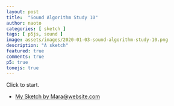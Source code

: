 ```yaml
---
layout: post
title:  "Sound Algorithm Study 10"
author: naoto
categories: [ sketch ]
tags: [ p5js, sound ]
image: assets/images/2020-01-03-sound-algorithm-study-10.png
description: "A sketch"
featured: true
comments: true
p5: true
tonejs: true
---
```


<div id = "p5sketch">
  <!-- p5 instance will be created here -->
</div>

Click to start.

* [My Sketch by Mara@website.com](https://www.openprocessing.org/sketch/757327)

<script>
// Naoto Hieda
// https://creativecommons.org/licenses/by-sa/3.0/

// credit
// Mara@website.com https://www.openprocessing.org/sketch/757327

function midiToFreq(m) {
  let tuning = 440;
  return Math.pow(2, (m - 69) / 12) * tuning;
}

let setColorMode = 0;

class ColorScheme {
  constructor(colorString) {
    this.colors = []; {
      let cc = colorString.split("/");
      let cs = cc[cc.length - 1].split("-");
      for (let i in cs) {
        let r = parseInt("0x" + cs[i].substring(0, 2));
        let g = parseInt("0x" + cs[i].substring(2, 4));
        let b = parseInt("0x" + cs[i].substring(4, 6));
        this.colors.push({
          r: r,
          g: g,
          b: b
        });
      }
      this.offset = 0;
    }
  }
  get(i) {
    i = Math.min(this.colors.length - 1, Math.max(0, i));
    return this.colors[(i + this.offset) % this.colors.length];
  }

}

var colorSchemes = [
  new ColorScheme("https://coolors.co/102542-f87060-cdd7d6-b3a394-ffffff"),
  new ColorScheme("https://coolors.co/ffffff-102542-f87060-cdd7d6-b3a394"),
  new ColorScheme("https://coolors.co/000000-808080-ffffff-333333-aaaaaa"),
  new ColorScheme("https://coolors.co/ffffff-808080-000000-333333-aaaaaa"),
];

function setColor(parent, func, index, alpha) {
  let idx = setColorMode;
  if (alpha == undefined) alpha = 255;
  parent[func](colorSchemes[idx].get(index).r, colorSchemes[idx].get(index).g, colorSchemes[idx].get(index).b, alpha);
}

EasingFunctions = {
  // no easing, no acceleration
  linear: function(t) {
    return t
  },
  // accelerating from zero velocity
  easeInQuad: function(t) {
    return t * t
  },
  // decelerating to zero velocity
  easeOutQuad: function(t) {
    return t * (2 - t)
  },
  // acceleration until halfway, then deceleration
  easeInOutQuad: function(t) {
    return t < .5 ? 2 * t * t : -1 + (4 - 2 * t) * t
  },
  // accelerating from zero velocity 
  easeInCubic: function(t) {
    return t * t * t
  },
  // decelerating to zero velocity 
  easeOutCubic: function(t) {
    return (--t) * t * t + 1
  },
  // acceleration until halfway, then deceleration 
  easeInOutCubic: function(t) {
    return t < .5 ? 4 * t * t * t : (t - 1) * (2 * t - 2) * (2 * t - 2) + 1
  },
  // accelerating from zero velocity 
  easeInQuart: function(t) {
    return t * t * t * t
  },
  // decelerating to zero velocity 
  easeOutQuart: function(t) {
    return 1 - (--t) * t * t * t
  },
  // acceleration until halfway, then deceleration
  easeInOutQuart: function(t) {
    return t < .5 ? 8 * t * t * t * t : 1 - 8 * (--t) * t * t * t
  },
  // accelerating from zero velocity
  easeInQuint: function(t) {
    return t * t * t * t * t
  },
  // decelerating to zero velocity
  easeOutQuint: function(t) {
    return 1 + (--t) * t * t * t * t
  },
  // acceleration until halfway, then deceleration 
  easeInOutQuint: function(t) {
    return t < .5 ? 16 * t * t * t * t * t : 1 + 16 * (--t) * t * t * t * t
  }
}

const width = 400;
const height = 400;

class Drawer {
  constructor({ c, args }) {
    this.c = c;
    if (args == undefined) {
      args = {};
    }
    if (args.col == undefined) {
      args.col = { bg: Math.floor(Math.random() * 5), fg: Math.floor(Math.random() * 5) };
      if (args.col.bg == args.col.fg) args.col.fg = (args.col.fg + 2) % 5;
    }
    if (args.sides == undefined) {
      args.sides = Math.floor(Math.random() * 5);
      args.r0 = Math.random();
      args.r1 = Math.random();
    }
    this.args = args;
  }
  draw({ pg, args }) {
    pg.push();
    if (typeof this.c === 'object') {
      this.c.draw(pg, { ...this.args, ...args });
    }
    pg.pop();
  }
}

class LayerGraphics {
  constructor({ p, pgF, pgB }) {
    this.p = p;
    this.pgF = pgF == undefined ? p.createGraphics(width, height) : pgF;
    this.pgB = pgB == undefined ? p.createGraphics(width, height) : pgB;

    this.bangT = 0;
    this.bangDur = 0.75;
    this.bangCycle = 0;
    this.bangParam = 0;
    this.bangTween = 0;
  }

  bang({ t }) {
    this.bangT = t;
    this.bangParam = Math.floor(Math.random() * 4);
    this.bangCycle = (this.bangCycle + 1) % 2;
  }

  update({ t }) {
    let p = this.p;
    this.bangTween = p.constrain((t - this.bangT) / this.bangDur, 0, 1);
  }
}

class CutGraphics extends LayerGraphics {
  constructor({ p, pgF, pgB, fore, back }) {
    super({ p, pgF, pgB });
    this.foreDraw = fore;
    this.backDraw = back;
  }

  bang({ t, next }) {
    this.foreDraw = this.backDraw;
    this.backDraw = next;
    super.bang({ t });
  }

  update({ t }) {
    let p = this.p;
    super.update({ t });

    this.backDraw.draw({ pg: this.pgB });
    this.foreDraw.draw({ pg: this.pgF });
  }

  draw({ pg }) {
    let p = this.p;

    pg.image(this.pgB, 0, 0);
    pg.push();
    pg.imageMode(p.CENTER);
    pg.translate(width / 2, height / 2);
    pg.rotate(this.bangParam * Math.PI / 2);
    pg.translate(-EasingFunctions.easeInOutCubic(this.bangTween) * width, 0);
    pg.rotate(-this.bangParam * Math.PI / 2);
    pg.image(this.pgF, 0, 0);
    pg.pop();
  }
}

class WipeDelayGraphics extends LayerGraphics {
  constructor({ p, pgF, pgB, fore, back, wipe }) {
    super({ p, pgF, pgB });
    this.pgMask = p.createGraphics(width, height);
    this.pgbF = p.createGraphics(width, height);
    this.pgbB = p.createGraphics(width, height);
    this.foreDraw = fore;
    this.backDraw = back;
    this.wipeDraw = wipe;
    this.seq = 0;
    this.bangDur = 1;
  }

  bang({ t, next, wipe }) {
    this.seq = (this.seq + 1) % 2;
    if (this.seq == 0) {
      this.foreDraw = this.backDraw;
      this.backDraw = next;
      this.wipeDraw = wipe;
      super.bang({ t });
    }
    else {
      this.bangT = t;
    }
  }

  update({ t }) {
    let p = this.p;
    super.update({ t });

    setColorMode = 0;
    this.backDraw.draw({ pg: this.pgB });
    this.foreDraw.draw({ pg: this.pgF });
    setColorMode = 2;
    let tw = 0;
    if (this.seq == 0) {
      tw = this.bangTween * 0.5;
    }
    else {
      tw = this.bangTween * 0.5 + 0.5;
    }
    let args = { tw, bangParam: this.bangParam };

    this.wipeDraw.draw({ pg: this.pgMask, args });
    setColorMode = 0;

    this.pgbB.blendMode(p.BLEND);
    this.pgbB.background(0);
    this.pgbB.image(this.pgB, 0, 0);
    this.pgbB.blendMode(p.MULTIPLY);
    this.pgbB.image(this.pgMask, 0, 0);

    this.pgMask.filter(p.INVERT);

    this.pgbF.push();
    this.pgbF.blendMode(p.BLEND);
    this.pgbF.background(0);
    this.pgbF.image(this.pgF, 0, 0);
    this.pgbF.blendMode(p.MULTIPLY);
    this.pgbF.image(this.pgMask, 0, 0);
  }

  draw({ pg }) {
    let p = this.p;

    pg.image(this.pgbB, 0, 0);
    pg.blendMode(p.ADD);
    pg.image(this.pgbF, 0, 0);
    pg.blendMode(p.BLEND);
  }
}

class GlitchGraphics {
  constructor({ p, pgF, }) {
    this.p = p;
    this.pgF = pgF == undefined ? p.createGraphics(width, height) : pgF;
    this.buf = [];
    for (let i = 0; i < 10; i++) {
      let h = Math.random() * height / 32;
      let y = Math.random() * (height - h);
      let dx = (Math.random() - 0.5) * width / 12;
      let dy = (Math.random() - 0.5) * h;
      this.buf.push({ h, y, dx, dy });
    }
  }

  draw({ pg }) {
    let p = this.p;

    pg.image(this.pgF, 0, 0);
    for (let i = 0; i < 10; i++) {
      let { h, y, dx, dy } = this.buf[i];
      pg.image(this.pgF, dx, y + dy, width, h,
        0, y, width, h)
    }
    let h = Math.random() * height / 32;
    let y = Math.random() * (height - h);
    let dx = (Math.random() - 0.5) * width / 12;
    let dy = (Math.random() - 0.5) * h;
    this.buf.push({ h, y, dx, dy });
    this.buf.shift();
  }
}

class StripeWipe {
  constructor({ p }) {
    this.p = p;
  }
  draw(pg, args) {
    let p = this.p
    let { tw, bangParam } = args;
    setColor(pg, 'background', 0);
    pg.translate(pg.width / 2, pg.height / 2);
    pg.noStroke();
    setColor(pg, 'fill', 2);
    let n = bangParam + 1;
    let r = pg.width / 1.4 / n;
    pg.rectMode(p.CENTER);
    for (let i = -n; i <= n; i++) {
      pg.rect(i * r, 0, p.lerp(0, r, EasingFunctions.easeInOutCubic(tw)), pg.height * 2);
    }
  }
}
class CircleExpandWipe {
  constructor({ p }) {
    this.p = p;
  }
  draw(pg, args) {
    let p = this.p
    let { tw, bangParam } = args;
    setColor(pg, 'background', 0);
    pg.translate(pg.width / 2, pg.height / 2);
    pg.noStroke();
    setColor(pg, 'fill', 2);
    let n = bangParam;
    let r = p.lerp(0, pg.width * 1.42, EasingFunctions.easeInOutCubic(tw)) / (n * 2 + 1) * 2;
    for (let i = -n; i <= n; i++) {
      for (let j = -n; j <= n; j++) {
        pg.ellipse(pg.width / 2 / n * j, pg.width / 2 / n * i, r);
      }
    }
  }
}
class ShapeExpandWipe {
  constructor({ p }) {
    this.p = p;
  }
  draw(pg, args) {
    let p = this.p
    let { tw, bangParam } = args;
    setColor(pg, 'background', 0);
    pg.translate(pg.width / 2, pg.height / 2);
    pg.noStroke();
    setColor(pg, 'fill', 2);
    let n = bangParam + 3;
    let r = p.lerp(0, pg.width * 1.42, EasingFunctions.easeInOutCubic(tw));
    pg.beginShape();
    for (let i = 0; i <= n; i++) {
      let theta = i / n * Math.PI * 2 - Math.PI / 2;
      let x = r * Math.cos(theta);
      let y = r * Math.sin(theta);
      pg.vertex(x, y);
    }
    pg.endShape(p.CLOSE);
  }
}
class ClockWipe {
  constructor({ p }) {
    this.p = p;
  }
  draw(pg, args) {
    let p = this.p
    let { tw, bangParam } = args;
    setColor(pg, 'background', 0);
    pg.translate(pg.width / 2, pg.height / 2);
    pg.noStroke();
    setColor(pg, 'fill', 2);
    let rate = EasingFunctions.easeInOutCubic(tw);
    let n = 128;
    let r = pg.width;
    pg.beginShape();
    pg.vertex(0, 0);
    let sign = bangParam % 2 == 0 ? -1 : 1;
    for (let i = 0; i <= n; i++) {
      let theta = sign * i / n * Math.PI * 2 * rate - Math.PI / 2;
      let x = r * Math.cos(theta);
      let y = r * Math.sin(theta);
      pg.vertex(x, y);
    }
    pg.vertex(0, 0);
    pg.endShape();
  }
}
class HorizontalBoxPushWipe {
  constructor({ p }) {
    this.p = p;
  }
  draw(pg, args) {
    let p = this.p
    let { tw, bangParam } = args;
    setColor(pg, 'background', 0);
    pg.noStroke();
    setColor(pg, 'fill', 2);
    pg.translate(pg.width / 2, pg.height / 2);
    pg.rotate(bangParam / 2 * Math.PI);
    pg.translate(-pg.width / 2, -pg.height / 2);
    let r = p.lerp(0, pg.width, EasingFunctions.easeInOutCubic(tw));
    pg.rect(0, 0, r, pg.height);
  }
}

class WotC {
  constructor({ p }) {
    this.p = p;
    this.circleCnt = 0;
    this.vertexCnt = 0;
    this.MAX_CIRCLE_CNT = 200;
    this.MIN_CIRCLE_CNT = 50;
    this.MAX_VERTEX_CNT = 30;
    this.MIN_VERTEX_CNT = 3;
  }

  draw(pg, args) {
    let { col, sides } = args;
    setColor(pg, 'background', col.bg);
    // Waltz of the Circles by MiniPear
    // https://www.openprocessing.org/sketch/748916
    let { r0, r1 } = args;
    let p = this.p;
    pg.push();
    pg.translate(pg.width / 2, pg.height / 2);

    this.circleCnt = p.int(p.map(r0, 0, 1, this.MAX_CIRCLE_CNT, this.MIN_CIRCLE_CNT));
    this.vertexCnt = [3, 4, 5, 6, 100][Math.floor(r1 * 5)];
    // this.vertexCnt = p.int(p.map(r1, 0, 1, this.MAX_VERTEX_CNT, this.MIN_VERTEX_CNT));

    let idx = 0, index = col.fg;
    let c0 = p.color(colorSchemes[idx].get(index).r, colorSchemes[idx].get(index).g, colorSchemes[idx].get(index).b);
    index = (col.fg + 2) % 5;
    let c1 = p.color(colorSchemes[idx].get(index).r, colorSchemes[idx].get(index).g, colorSchemes[idx].get(index).b);

    for (let ci = 0; ci < this.circleCnt; ci++) {
      let time = p.frameCount / 20;
      let thetaC = p.map(ci, 0, this.circleCnt, 0, p.TAU);
      let scale = pg.width / 7 * 3;

      let circleCenter = this.getCenterByTheta(thetaC, time, scale);
      let circleSize = this.getSizeByTheta(thetaC, time, scale);
      // let c = this.getColorByTheta(thetaC, time);

      // pg.stroke(c);
      // setColor(pg, 'stroke', col.fg);
      let th = 8.0 * thetaC + time * 2.0;
      let c = p.lerpColor(c0, c1, Math.cos(th) * 0.5 + 0.5);
      pg.stroke(c);
      pg.noFill();
      if (this.vertexCnt > 10) {
        pg.ellipse(circleCenter.x, circleCenter.y, circleSize * 2);
      } else {
        pg.beginShape();
        for (let vi = 0; vi < this.vertexCnt; vi++) {
          let thetaV = p.map(vi, 0, this.vertexCnt, 0, p.TAU);
          let x = circleCenter.x + Math.cos(thetaV) * circleSize;
          let y = circleCenter.y + Math.sin(thetaV) * circleSize;
          pg.vertex(x, y);
        }
        pg.endShape(p.CLOSE);
      }
    }
    pg.pop();
  }

  getCenterByTheta(theta, time, scale) {
    let p = this.p;
    let direction = p.createVector(Math.cos(theta), Math.sin(theta));
    let distance = 0.6 + 0.2 * Math.cos(theta * 6.0 + Math.cos(theta * 8.0 + time));
    let circleCenter = direction.mult(distance * scale);
    return circleCenter;
  }

  getSizeByTheta(theta, time, scale) {
    let offset = 0.2 + 0.12 * Math.cos(theta * 9.0 - time * 2.0);
    let circleSize = scale * offset;
    return circleSize;
  }

  getColorByTheta(theta, time) {
    let p = this.p;
    let th = 8.0 * theta + time * 2.0;
    let r = 0.6 + 0.4 * Math.cos(th),
      g = 0.6 + 0.4 * Math.cos(th - Math.PI / 3),
      b = 0.6 + 0.4 * Math.cos(th - Math.PI * 2.0 / 3.0),
      alpha = p.map(this.circleCnt, this.MIN_CIRCLE_CNT, this.MAX_CIRCLE_CNT, 150, 100);
    return p.color(r * 255, g * 255, b * 255, alpha);
  }
}

class PF {
  constructor({ p }) {
    this.p = p;
    this.rot = 0;
    this.freq = 0.000005;
    this.cont = 0;
  }
  draw(pg, args) {
    let { col, sides } = args;
    setColor(pg, 'background', col.bg);
    // particleFlow by yasai
    // https://www.openprocessing.org/sketch/422446
    let p = this.p;
    pg.translate(width / 2, height / 2);
    pg.rotate(p.radians(this.rot));

    pg.ellipseMode(p.RADIUS);
    for (let i = 0; i < 200; i++) {
      let circle = width / 3 + width / 6 * 0.5 * Math.sin(p.millis() * this.freq * i);
      let alpha = p.map(circle, 150, 250, 255, 60);
      let r = p.map(circle, 150 / 600 * width, 250 / 600 * width, 5, 2) / 600 * width;
      setColor(pg, 'fill', col.fg, alpha);
      pg.noStroke();
      pg.ellipse(circle * Math.cos(i), circle * Math.sin(i), r, r);
      this.rot = this.rot + 0.00005 * 4;
    }
  }
}

class Blobs {
  constructor({ p }) {
    this.p = p;
    this.handle_len_rate = 3;
    this.maxDistance = 200;
    this.circlePaths = [];
    this.connections = [];
    this.numBlobs = 8;

    this.setup();
  }

  setup() {
    const p = this.p;
    this.radius = 120 * 8;
    //generate circles
    for (let i = 0; i < this.numBlobs; i++) {
      this.circlePaths.push({
        position: p.createVector(p.random(width), p.random(height)),
        radius: this.radius,//i == 0 ? 120 : p.random(100, 120),
        vel: p5.Vector.random2D().mult(2)
      });
    }
    this.circlePaths[0].radius = 250 * 0.4;
  }

  draw(pg, args) {
    const { col, sides } = args;
    const { tw, bangParam } = args;
    pg.push();
    if (tw == undefined) {
      setColor(pg, 'background', col.bg);
      setColor(pg, 'fill', col.fg);
    }
    else {
      pg.background(0);
      pg.fill(255)
    }
    // My Sketch by Mara@website.com
    // https://www.openprocessing.org/sketch/757327
    const p = this.p;
    let radius = this.radius;
    if (tw < 0.5) {
      radius *= p.map(EasingFunctions.easeInOutCubic(tw * 2), 0, 1, 0, 0.125);
    }
    else {
      radius *= p.map(EasingFunctions.easeInOutCubic(tw * 2 - 1), 0, 1, 0.125, 1);
    }
    if (tw == undefined)
      radius = this.radius / 8;
    pg.noStroke();
    this.circlePaths.forEach((circle, index) => {
      circle.radius = radius;
    });

    //draw circles
    this.circlePaths.forEach((circle, index) => {
      let position = circle.position;
      position.add(circle.vel);
      let d = width / 10;
      if (position.x > width + d) position.x = position.x - (width + d);
      else if (position.x < -d) position.x = width + d - position.x;
      if (position.y > height + d) position.y = position.y - (height + d);
      else if (position.y < -d) position.y = height + d - position.y;
      pg.ellipse(position.x, position.y, circle.radius, circle.radius)
    })

    //generate connections
    this.connections.length = 0;
    for (let i = 0, l = this.circlePaths.length; i < l; i++) {
      for (let j = i - 1; j >= 0; j--) {
        let path = this.metaball(this.circlePaths[i], this.circlePaths[j], 0.5, this.handle_len_rate, this.maxDistance);
        if (path) {
          this.connections.push(path);
        }
      }
    }

    //draw connections
    this.connections.forEach(path => {
      pg.beginShape();
      for (let j = 0; j < 4; j++) {
        if (j == 0) pg.vertex(path.segments[j].x, path.segments[j].y);
        else if (j % 2 != 0) {
          pg.vertex(path.segments[(j + 1) % 4].x, path.segments[(j + 1) % 4].y);
        }
        if (j % 2 != 0) continue;
        pg.bezierVertex(
          path.segments[j].x + path.handles[j].x, path.segments[j].y + path.handles[j].y,
          path.segments[(j + 1) % 4].x + path.handles[(j + 1) % 4].x, path.segments[(j + 1) % 4].y + path.handles[(j + 1) % 4].y,
          path.segments[(j + 1) % 4].x, path.segments[(j + 1) % 4].y
        );
      }
      pg.endShape();
    })
    pg.pop();
  }

  metaball(ball1, ball2, v, handle_len_rate, maxDistance) {
    let p = this.p;
    let radius1 = ball1.radius / 2;
    let radius2 = ball2.radius / 2;
    let center1 = ball1.position;
    let center2 = ball2.position;
    let d = center1.dist(center2);
    let u1 = 0;
    let u2 = 0;
    if (d > maxDistance || d <= Math.abs(radius1 - radius2)) {
      return;
    } else if (d < radius1 + radius2) {
      // case circles are overlapping
      u1 = Math.acos((radius1 * radius1 + d * d - radius2 * radius2) / (2 * radius1 * d));
      u2 = Math.acos((radius2 * radius2 + d * d - radius1 * radius1) / (2 * radius2 * d));
    }
    let angle1 = Math.atan2(center2.y - center1.y, center2.x - center1.x);
    let angle2 = Math.acos((radius1 - radius2) / d);
    let angle1a = angle1 + u1 + (angle2 - u1) * v;
    let angle1b = angle1 - u1 - (angle2 - u1) * v;
    let angle2a = angle1 + Math.PI - u2 - (Math.PI - u2 - angle2) * v;
    let angle2b = angle1 - Math.PI + u2 + (Math.PI - u2 - angle2) * v;
    let p1a = p5.Vector.add(center1, p5.Vector.fromAngle(angle1a, radius1));
    let p1b = p5.Vector.add(center1, p5.Vector.fromAngle(angle1b, radius1));
    let p2a = p5.Vector.add(center2, p5.Vector.fromAngle(angle2a, radius2));
    let p2b = p5.Vector.add(center2, p5.Vector.fromAngle(angle2b, radius2));
    // define handle length by the distance between
    // both ends of the curve to draw
    let d2 = Math.min(v * handle_len_rate, p.dist(p1a.x, p1a.y, p2a.x, p2a.y) / (radius1 + radius2));
    // case circles are overlapping:
    d2 *= Math.min(1, d * 2 / (radius1 + radius2));
    radius1 *= d2;
    radius2 *= d2;
    let path = {
      segments: [p1a, p2a, p2b, p1b],
      handles: [
        p5.Vector.fromAngle(angle1a - Math.PI / 2, radius1),
        p5.Vector.fromAngle(angle2a + Math.PI / 2, radius2),
        p5.Vector.fromAngle(angle2b - Math.PI / 2, radius2),
        p5.Vector.fromAngle(angle1b + Math.PI / 2, radius1)
      ]
    };
    return path;
  }
}

class CircleGrid {
  draw(pg, args) {
    let { col, sides } = args;
    setColor(pg, 'background', col.bg);
    setColor(pg, 'fill', col.fg);
    pg.noStroke();
    let n = sides + 1;
    let r = pg.width / n / 4;
    pg.translate(pg.width / 2, pg.height / 2);
    for (let i = -n; i <= n; i++) {
      for (let j = -n; j <= n; j++) {
        pg.push();
        pg.translate(pg.width / 2 / n * j, pg.width / 2 / n * i);
        pg.ellipse(0, 0, r, r);
        pg.pop();
      }
    }
  }
}

class SquareGrid {
  constructor({ p }) {
    this.p = p;
  }
  draw(pg, args) {
    let p = this.p
    let { col, sides } = args;
    let n = sides + 1;
    let r = pg.width / n / 4 * Math.sqrt(2);

    let t = p.millis() * 0.001;
    if ((t + 1) % 4 < 2) {
      setColor(pg, 'background', col.bg);
      setColor(pg, 'fill', col.fg);
    }
    else {
      setColor(pg, 'background', col.fg);
      setColor(pg, 'fill', col.bg);
      pg.translate(pg.width / 2 / n * 0.5, pg.width / 2 / n * 0.5);
    }
    pg.noStroke();
    pg.rectMode(p.CENTER);
    pg.translate(pg.width / 2, pg.height / 2);
    for (let i = -n; i <= n; i++) {
      for (let j = -n; j <= n; j++) {
        pg.push();
        pg.translate(pg.width / 2 / n * j, pg.width / 2 / n * i);
        pg.rotate((EasingFunctions.easeInOutQuint(t % 1) + Math.floor(t)) / 4 * Math.PI);
        pg.rect(0, 0, r, r);
        pg.pop();
      }
    }
  }
}

class NoiseRing {
  constructor({ p }) {
    this.p = p;
    this.n = 12;
    this.phases = new Array(this.n).fill(0);
  }
  draw(pg, args) {
    let p = this.p
    let { col, freq } = args;
    let t = p.millis() * 0.001;
    this.phase += freq * 0.03;
    pg.push();
    setColor(pg, 'fill', col.bg, 100);
    pg.rectMode(pg.CORNER);
    pg.noStroke();
    pg.rect(0, 0, pg.width, pg.height);

    pg.noFill();
    pg.strokeWeight(pg.width / 100);
    pg.translate(pg.width / 2, pg.height / 2);
    let W = pg.width * 0.1;
    let w = pg.width / 30;
    let n = this.n;
    for (let i = 0; i < n; i++) {
      pg.push();
      let scolor = i % 4;
      if (scolor == col.bg) {
        scolor = (scolor + 1) % 4;
      }
      setColor(pg, 'stroke', scolor);
      let note = p.map(freq, 20, 60, 0, n);
      let dist = p.map(Math.abs(i - note), 0, 4, 1, 0);
      let noiseFactor = 0;
      if (dist > 0) noiseFactor = dist;
      this.phases[i] += noiseFactor;
      pg.rotate((this.phases[i] + t * 0.5) * (n - i) / n);
      pg.beginShape();
      let N = 128;
      for (let j = 0; j < N; j++) {
        let r = (i + noiseFactor * Math.random()) * w + W;
        let theta = j / N * Math.PI;
        let x = r * Math.cos(theta);
        let y = r * Math.sin(theta);
        pg.vertex(x, y);
      }
      pg.endShape();
      // pg.arc(0, 0, i * w + W, i * w + W, 0, Math.PI * 0.5*(freq+1)/30);
      // pg.arc(0, 0, i * w + W, i * w + W, Math.PI, Math.PI * 1.5*(freq+1)/30);
      pg.pop();
    }
    pg.pop();
  }
}

Array.prototype.repeat = function (n) {
  let ret = [];
  for (let i = 0; i < n; i++) {
    for (let j = 0; j < this.length; j++) {
      ret.push(this[j]);
    }
  }
  return ret;
}

Array.prototype.synth = function (synth) {
  return this.map(i => i + synth);
}

const s = (p) => {
  const wipeDraws = [
    new Blobs({ p }),
    // new StripeWipe({ p }),
    // new CircleExpandWipe({ p }),
    // new ShapeExpandWipe({ p }),
    // new ClockWipe({ p }),
    // new HorizontalBoxPushWipe({ p }),
  ];
  const solidDraws = [
    // new WotC({ p }),
    // new PF({ p }),
    // new Blobs({ p }),
    // new Blobs({ p }),
    new Blobs({ p }),
    new SquareGrid({ p }),
    new CircleGrid({ p }),
  ];
  const foreDrawer = new Drawer({ c: new NoiseRing({ p }), args: { col: { fg: 1, bg: 4 } } });
  const synths = {};

  let freq = 0;
  let pointer = 0;
  let codeInput;
  let tokens = [];

  let isPlaying = false;
  let prevChar = '';

  let codeBase = `[30,30,40,40].synth(p).concat([20,20,30,30].synth(f)).repeat(4).concat('70~').repeat(4)`;
  let pastCommands = [];

  let wipe0, cut0;
  let glitch0;
  let turn;

  p.setup = () => {
    p.createCanvas(width, height);
    p.frameRate(30);

    wipe0 = new WipeDelayGraphics({
      p,
      fore: new Drawer({ c: solidDraws[1] }),
      back: new Drawer({ c: solidDraws[0] }),
      wipe: new Drawer({ c: wipeDraws[0], args: { wipe: wipe0 } })
    });

    cut0 = new CutGraphics({
      p,
      fore: new Drawer({ c: solidDraws[1] }),
      back: new Drawer({ c: solidDraws[0] }),
    });

    turn = wipe0;

    glitch0 = new GlitchGraphics({ p });

    synths['~'] = new Tone.Synth({
      oscillator: { type: 'triangle' }
    }).toMaster();
    synths['a'] = new Tone.AMSynth().toMaster();
    synths['f'] = new Tone.FMSynth().toMaster();
    synths['N'] = new Tone.Synth({
      oscillator: { type: 'sawtooth' }
    }).toMaster();
    synths['^'] = new Tone.Synth({
      oscillator: { type: 'triangle' }
    }).toMaster();
    synths['['] = new Tone.Synth({
      oscillator: { type: 'square' }
    }).toMaster();
    synths['p'] = new Tone.PluckSynth().toMaster();
    synths['m'] = new Tone.MetalSynth().toMaster();
    synths['n'] = new Tone.NoiseSynth().toMaster();

    codeInput = p.createInput(codeBase);
    codeInput.size(p.width * 1.5);

    // codeInput.elt.onkeyup = runButtonClicked;
  }

  p.mouseClicked = () => {
    runButtonClicked();
  }

  let node;
  let lastNode;
  let curSynth;
  let curPattern = 0;
  let curDraw = 0;

  p.draw = () => {
    let t = p.millis() * 0.001;

    if (isPlaying) {
      if (pointer < tokens.length) {
        lastNode = node;
        node = tokens[pointer];
        execute(node);
        if (node == '~') {
          curPattern = (curPattern + 1) % wipeDraws.length;
          curDraw = (curDraw + 1) % solidDraws.length;
          // turn = p.random([wipe0, wipe0, wipe0, cut0]);
          turn = wipe0;
          next = new Drawer({ c: solidDraws[curDraw] })
          // next = new Drawer({ c: p.random(solidDraws) })
          wipe0.bang({
            t, next,
            wipe: new Drawer({
              c: wipeDraws[curPattern],
              args: { wipe: wipe0 }
            })
          });
          cut0.bang({
            t, next
          });
        }
      } else {
        isPlaying = false;
      }
    } else {
      for (const key in synths) {
        synths[key].triggerRelease();
      }
      prevChar = '';
    }

    if (!isNaN(node)) {
      pastCommands.push(freq);
    } else {
      pastCommands.push(node);
    }
    if (pastCommands.length > 15 * 15) pastCommands.shift();
    pointer++;

    turn.update({ t });
    if (false && (curSynth == 'n' || curSynth == 'm')) {
      turn.draw({ pg: glitch0.pgF });
      glitch0.draw({ pg: p });
    }
    else {
      turn.draw({ pg: p });
    }

    foreDrawer.draw({ pg: p, args: { freq: freq * isPlaying } });
  }

  const runButtonClicked = () => {
    isPlaying = true;

    let code = codeInput.value();
    code = unpack(code);

    let lex = code.match(/(\D+)|[+-]?(\d*[.])?\d+/gi);
    parse(lex);
  }

  const unpack = (code) => {
    let result = '';
    function looseJsonParse(obj) {
      return Function(`"use strict";
      let a='a';let f='f';let N='N';let p='p';let m='m';let s='~';let t='^';let q='[';let n='n'
      return (` + obj + ')')();
    }
    let c = looseJsonParse(code);
    for (let i = 0; i < c.length; i++) {
      result += c[i];
    }
    return result;
  }


  const parse = (l) => {
    pointer = 0;
    tokens = [];
    if (l) {
      for (let i = 0; i < l.length; i++) {
        if (isNaN(l[i])) {
          let chars = l[i].split('');
          for (let j = 0; j < chars.length; j++) {
            tokens.push(chars[j]);
          }
        } else {
          tokens.push(l[i]);
        }
      }
    }
  }

  const execute = (t) => {
    if (t != prevChar) {
      if (isNaN(t)) {
        switch (t) {
          case '~':
          case 'a':
          case 'f':
          case 'N':
          case '^':
          case '[':
          case 'p':
          case 'm':
            curSynth = t;
            if (t == 'm') {
              synths[t].triggerAttack();
            } else {
              synths[t].triggerAttack(midiToFreq(freq));
            }
            for (const key in synths) {
              if (key != t) {
                synths[key].triggerRelease();
              }
            }
            break;
          case '=':
            curSynth = '';
            for (const key in synths) {
              synths[key].triggerRelease();
            }
            break;
          case '+':
          case '-':
          case '*':
          case '/':
          case '<':
          case '>':
            break;
          default:
            curSynth = 'n';
            synths.n.triggerAttack();
        }
      } else {
        if (prevChar == "+") {
          freq += parseFloat(t);
        } else if (prevChar == "-") {
          freq -= parseFloat(t);
        } else if (prevChar == "*") {
          freq *= parseFloat(t);
        } else if (prevChar == "/") {
          freq /= parseFloat(t);
        } else {
          freq = parseFloat(t);
        }

        // if (freq == 0) freq = p.random(110);

        let f = midiToFreq(freq);
        if (isNaN(f) == false && f < 1e5) {
          for (const key in synths) {
            if (key != 'n' && key != 'p') {
              synths[key].frequency.setValueAtTime(f);
            }
          }
        }
      }
    }
    prevChar = t;
  }
}

let myp5 = new p5(s, document.getElementById('p5sketch'));
</script>